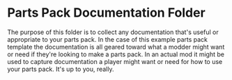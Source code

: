 # Parts Pack Documentation Folder
The purpose of this folder is to collect any documentation that's useful or appropriate to your parts pack. In the case of this example parts pack template the documentation is all geared toward what a modder might want or need if they're looking to make a parts pack. In an actual mod it might be used to capture documentation a player might want or need for how to use your parts pack. It's up to you, really.

